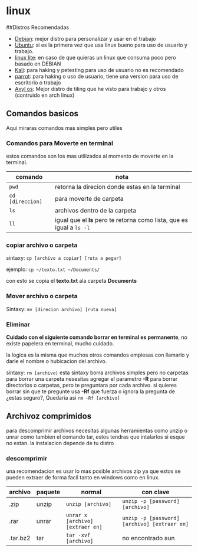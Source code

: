 # linux

##Distros Recomendadas

- [Debian](https://www.debian.org): mejor distro para personalizar y usar en el trabajo
- [Ubuntu](https://ubuntu.com/download): si es la primera vez que usa linux bueno para uso de usuario y trabajo.
- [linux lite](https://www.linuxliteos.com): en caso de que quieras un linux que consuma poco pero basado en DEBIAN
- [Kali](https://www.kali.org): para haking y petesting para uso de usuario no es recomendado
- [parrot](https://www.parrotsec.org): para haking o uso de usuario, tiene una version para uso de escritorio o trabajo
- [Axyl os](https://axyl-os.github.io): Mejor distro de tiling que he visto para trabajo y otros (contruido en arch linux)

## Comandos basicos
Aqui miraras comandos mas simples pero utiles
### Comandos para Moverte en terminal
estos comandos son los mas utilizados al momento de moverte en la terminal.

comando| nota
---|---
`pwd`|retorna la direcion donde estas en la terminal
`cd [direccion]`| para moverte de carpeta
`ls` | archivos dentro de la carpeta
`ll` | igual que el **ls** pero te retorna como lista, que es igual a `ls -l` 


### copiar archivo o carpeta
sintaxy: `cp [archivo a copiar] [ruta a pegar] `

ejemplo: `cp ~/texto.txt ~/Documents/` 

con esto se copia el **texto.txt** ala carpeta **Documents**
### Mover archivo o carpeta
Sintaxy: `mv [direcion archivo] [ruta nueva]`
### Eliminar
**Cuidado con el siguiente comando borrar en terminal es permanente**, no existe papelera en terminal,
mucho cuidado.

la logica es la misma que muchos otros comandos empiesas con llamarlo y darle el nombre o hubicacion del archivo.

sintaxy: `rm [archivo]` esta sintaxy borra archivos simples pero no carpetas para borrar una carpeta nesesitas agregar el parametro **-R** para borrar directorios o carpetas, pero te preguntara por cada archivo.
si quieres borrar sin que te pregunte usa **-Rf** que fuerza o ignora la pregunta de ¿estas seguro?, Quedaria asi `rm -Rf [archivo]`

## Archivoz comprimidos
para descomprimir archivos necesitas algunas herramientas como unzip o unrar como tambien el comando tar, estos tendras que intalarlos si esque no estan. la instalacion depende de tu distro
### descomprimir
una recomendacion es usar lo mas posible archivos zip ya que estos se pueden extraer de forma facil tanto en windows como en linux.

archivo|paquete |normal| con clave
--|--|--|--
.zip| unzip| `unzip [archivo]`| `unzip -p [password] [archivo]`
.rar| unrar| `unrar x [archivo] [extraer en]` | `unzip -p [password] [archivo] [extraer en]`
.tar.bz2| tar| `tar -xvf [archivo]`| no encontrado aun


